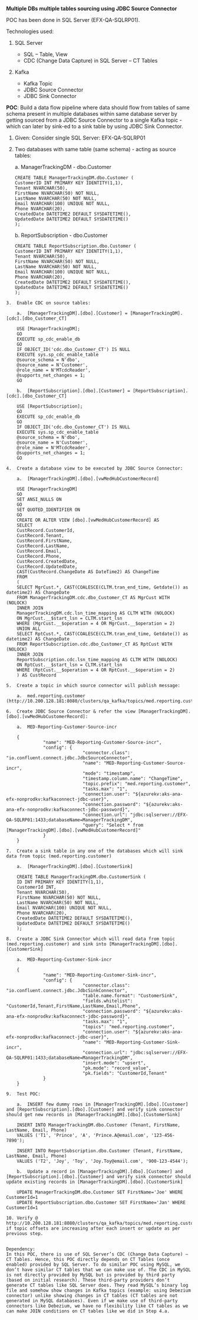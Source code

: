 **Multiple DBs multiple tables sourcing using JDBC Source Connector**

POC has been done in SQL Server (EFX-QA-SQLRP01).

Technologies used:

1.	SQL Server
     * SQL – Table, View
     * CDC (Change Data Capture) in SQL Server – CT Tables
     
2.	Kafka
     * Kafka Topic
     * JDBC Source Connector
     * JDBC Sink Connector

**POC**: Build a data flow pipeline where data should flow from tables of same schema present in multiple databases within same database server by getting sourced from a JDBC Source Connector to a single Kafka topic - which can later by sink-ed to a sink table by using JDBC Sink Connector.

1.	Given: Consider single SQL Server: EFX-QA-SQLRP01
2.	Two databases with same table (same schema) - acting as source tables:

    a.	ManagerTrackingDM - dbo.Customer

    ```
    CREATE TABLE ManagerTrackingDM.dbo.Customer (
    CustomerID INT PRIMARY KEY IDENTITY(1,1),
    Tenant NVARCHAR(50),
    FirstName NVARCHAR(50) NOT NULL,
    LastName NVARCHAR(50) NOT NULL,
    Email NVARCHAR(100) UNIQUE NOT NULL,
    Phone NVARCHAR(20),
    CreatedDate DATETIME2 DEFAULT SYSDATETIME(),
    UpdatedDate DATETIME2 DEFAULT SYSDATETIME()
    );
    ```

    b.	ReportSubscription - dbo.Customer
    ```
    CREATE TABLE ReportSubscription.dbo.Customer (
    CustomerID INT PRIMARY KEY IDENTITY(1,1),
    Tenant NVARCHAR(50),
    FirstName NVARCHAR(50) NOT NULL,
    LastName NVARCHAR(50) NOT NULL,
    Email NVARCHAR(100) UNIQUE NOT NULL,
    Phone NVARCHAR(20),
    CreatedDate DATETIME2 DEFAULT SYSDATETIME(),
    UpdatedDate DATETIME2 DEFAULT SYSDATETIME()
    );
```
3.	Enable CDC on source tables:

    a.	[ManagerTrackingDM].[dbo].[Customer] = [ManagerTrackingDM].[cdc].[dbo_Customer_CT]

    USE [ManagerTrackingDM];
    GO
    EXECUTE sp_cdc_enable_db
    GO
    IF OBJECT_ID('cdc.dbo_Customer_CT') IS NULL
    EXECUTE sys.sp_cdc_enable_table
    @source_schema = N'dbo',
    @source_name = N'Customer',
    @role_name = N'MTcdcReader',
    @supports_net_changes = 1;
    GO

    b.	[ReportSubscription].[dbo].[Customer] = [ReportSubscription].[cdc].[dbo_Customer_CT]

    USE [ReportSubscription];
    GO
    EXECUTE sp_cdc_enable_db
    GO
    IF OBJECT_ID('cdc.dbo_Customer_CT') IS NULL
    EXECUTE sys.sp_cdc_enable_table
    @source_schema = N'dbo',
    @source_name = N'Customer',
    @role_name = N'MTcdcReader',
    @supports_net_changes = 1;
    GO

4.	Create a database view to be executed by JDBC Source Connector:

    a.	[ManagerTrackingDM].[dbo].[vwMedHubCustomerRecord]

    USE [ManagerTrackingDM]
    GO
    SET ANSI_NULLS ON
    GO
    SET QUOTED_IDENTIFIER ON
    GO
    CREATE OR ALTER VIEW [dbo].[vwMedHubCustomerRecord] AS
    SELECT
    CustRecord.CustomerId, 
    CustRecord.Tenant,
    CustRecord.FirstName,
    CustRecord.LastName,
    CustRecord.Email,
    CustRecord.Phone,
    CustRecord.CreatedDate,
    CustRecord.UpdatedDate,
    CAST(CustRecord.ChangeDate AS DateTime2) AS ChangeTime
    FROM
    (
    SELECT MgrCust.*, CAST(COALESCE(CLTM.tran_end_time, Getdate()) as datetime2) AS ChangeDate
    FROM ManagerTrackingDM.cdc.dbo_Customer_CT AS MgrCust WITH (NOLOCK)
    INNER JOIN
    ManagerTrackingDM.cdc.lsn_time_mapping AS CLTM WITH (NOLOCK)
    ON MgrCust.__$start_lsn = CLTM.start_lsn
    WHERE (MgrCust.__$operation = 4 OR MgrCust.__$operation = 2)
    UNION ALL
    SELECT RptCust.*, CAST(COALESCE(CLTM.tran_end_time, Getdate()) as datetime2) AS ChangeDate
    FROM ReportSubscription.cdc.dbo_Customer_CT AS RptCust WITH (NOLOCK)
    INNER JOIN
    ReportSubscription.cdc.lsn_time_mapping AS CLTM WITH (NOLOCK)
    ON RptCust.__$start_lsn = CLTM.start_lsn
    WHERE (RptCust.__$operation = 4 OR RptCust.__$operation = 2)
    ) AS CustRecord

5.	Create a topic in which source connector will publish message:

    a.	med.reporting.customer (http://10.200.128.181:8080/clusters/qa_kafka/topics/med.reporting.customer)

6.	Create JDBC Source Connector & refer the view [ManagerTrackingDM].[dbo].[vwMedHubCustomerRecord]:

    a.	MED-Reporting-Customer-Source-incr

    {
              "name": "MED-Reporting-Customer-Source-incr",
              "config": {
                             "connector.class": "io.confluent.connect.jdbc.JdbcSourceConnector",
                             "name": "MED-Reporting-Customer-Source-incr",
                             "mode": "timestamp",
                             "timestamp.column.name": "ChangeTime",
                             "topic.prefix": "med.reporting.customer",
                             "tasks.max": "1",
                             "connection.user": "${azurekv:aks-ana-efx-nonprodkv:kafkaconnect-jdbc-user}",
                             "connection.password": "${azurekv:aks-ana-efx-nonprodkv:kafkaconnect-jdbc-password}",
                             "connection.url": "jdbc:sqlserver://EFX-QA-SQLRP01:1433;databaseName=ManagerTrackingDM",
                             "query": "Select * from [ManagerTrackingDM].[dbo].[vwMedHubCustomerRecord]"
              }
    }

7.	Create a sink table in any one of the databases which will sink data from topic (med.reporting.customer)

    a.	[ManagerTrackingDM].[dbo].[CustomerSink]

    CREATE TABLE ManagerTrackingDM.dbo.CustomerSink (
    ID INT PRIMARY KEY IDENTITY(1,1),
    CustomerId INT,
    Tenant NVARCHAR(50),
    FirstName NVARCHAR(50) NOT NULL,
    LastName NVARCHAR(50) NOT NULL,
    Email NVARCHAR(100) UNIQUE NOT NULL,
    Phone NVARCHAR(20),
    CreatedDate DATETIME2 DEFAULT SYSDATETIME(),
    UpdatedDate DATETIME2 DEFAULT SYSDATETIME()
    );

8.	Create a JDBC Sink Connector which will read data from topic (med.reporting.customer) and sink into [ManagerTrackingDM].[dbo].[CustomerSink]

    a.	MED-Reporting-Customer-Sink-incr

    {
              "name": "MED-Reporting-Customer-Sink-incr",
              "config": {
                             "connector.class": "io.confluent.connect.jdbc.JdbcSinkConnector",
                             "table.name.format": "CustomerSink",
                             "fields.whitelist": "CustomerId,Tenant,FirstName,LastName,Email,Phone",
                             "connection.password": "${azurekv:aks-ana-efx-nonprodkv:kafkaconnect-jdbc-password}",
                             "tasks.max": "1",
                             "topics": "med.reporting.customer",
                             "connection.user": "${azurekv:aks-ana-efx-nonprodkv:kafkaconnect-jdbc-user}",
                             "name": "MED-Reporting-Customer-Sink-incr",
                             "connection.url": "jdbc:sqlserver://EFX-QA-SQLRP01:1433;databaseName=ManagerTrackingDM",
                             "insert.mode": "upsert",
                             "pk.mode": "record_value",
                             "pk.fields": "CustomerId,Tenant"
              }
    }

9.	Test POC:

    a.	INSERT few dummy rows in [ManagerTrackingDM].[dbo].[Customer] and [ReportSubscription].[dbo].[Customer] and verify sink connector should get new records in [ManagerTrackingDM].[dbo].[CustomerSink]

    INSERT INTO ManagerTrackingDM.dbo.Customer (Tenant, FirstName, LastName, Email, Phone) 
    VALUES ('T1', 'Prince', 'A', 'Prince.A@email.com', '123-456-7890');

    INSERT INTO ReportSubscription.dbo.Customer (Tenant, FirstName, LastName, Email, Phone) 
    VALUES ('T2', 'Joy', 'Toy', 'Joy.Toy@email.com', '900-123-4544');

    b.	Update a record in [ManagerTrackingDM].[dbo].[Customer] and [ReportSubscription].[dbo].[Customer] and verify sink connector should update existing records in [ManagerTrackingDM].[dbo].[CustomerSink]

    UPDATE ManagerTrackingDM.dbo.Customer SET FirstName='Joe' WHERE CustomerId=1        
    UPDATE ReportSubscription.dbo.Customer SET FirstName='Jan' WHERE CustomerId=1

10.	Verify @ http://10.200.128.181:8080/clusters/qa_kafka/topics/med.reporting.customer if topic offsets are increasing after each insert or update as per previous step.


Dependency:
In this POC, there is use of SQL Server’s CDC (Change Data Capture) – CT Tables. Hence, this POC directly depends on CT Tables (once enabled) provided by SQL Server. To do similar POC using MySQL, we don’t have similar CT tables that we can make use of. The CDC in MySQL is not directly provided by MySQL but is provided by third party (based on initial research). These third-party providers don’t generate CT tables like SQL Server does. They read MySQL’s binary log file and somehow show changes in Kafka topics (example: using Debezium connector) unlike showing changes in CT tables (CT tables are not generated in MySQL databases). Even if we make use of third-party connectors like Debezium, we have no flexibility like CT tables as we can make JOIN conditions on CT tables like we did in Step 4.a.
